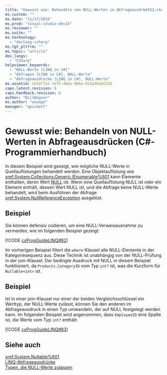 ```yaml
---
title: "Gewusst wie: Behandeln von NULL-Werten in Abfrageausdr&#252;cken (C#-Programmierhandbuch) | Microsoft Docs"
ms.custom: ""
ms.date: "11/17/2016"
ms.prod: "visual-studio-dev14"
ms.reviewer: ""
ms.suite: ""
ms.technology: 
  - "devlang-csharp"
ms.tgt_pltfrm: ""
ms.topic: "article"
dev_langs: 
  - "CSharp"
helpviewer_keywords: 
  - "NULL-Werte [LINQ in C#]"
  - "Abfragen [LINQ in C#], NULL-Werte"
  - "Abfrageausdrücke [LINQ in C#], NULL-Werte"
ms.assetid: cb34f7a1-7ef5-466a-90ba-91da30ab525d
caps.latest.revision: 6
caps.handback.revision: 6
author: "BillWagner"
ms.author: "wiwagn"
manager: "wpickett"
---
```

# Gewusst wie: Behandeln von NULL-Werten in Abfrageausdr&#252;cken (C#-Programmierhandbuch)
In diesem Beispiel wird gezeigt, wie mögliche NULL\-Werte in Quellauflistungen behandelt werden.  Eine Objektauflistung wie <xref:System.Collections.Generic.IEnumerable%601> kann Elemente enthalten, deren Wert [NULL](../../../csharp/language-reference/keywords/null.md) ist.  Wenn eine Quellauflistung NULL ist oder ein Element enthält, dessen Wert NULL ist, und die Abfrage keine NULL\-Werte behandelt, wird beim Ausführen der Abfrage <xref:System.NullReferenceException> ausgelöst.  
  
## Beispiel  
 Sie können defensiv codieren, um eine NULL\-Verweisausnahme zu vermeiden, wie im folgenden Beispiel gezeigt:  
  
 [!CODE [csProgGuideLINQ#82](../CodeSnippet/VS_Snippets_VBCSharp/csProgGuideLINQ#82)]  
  
 Im vorherigen Beispiel filtert die `where`\-Klausel alle NULL\-Elemente in der Kategoriesequenz aus.  Diese Technik ist unabhängig von der NULL\-Prüfung in der join\-Klausel.  Der bedingte Ausdruck mit NULL in diesem Beispiel funktioniert, da `Products.CategoryID` vom Typ `int?` ist, was die Kurzform für `Nullable<int>` ist.  
  
## Beispiel  
 Ist in einer join\-Klausel nur einer der beiden Vergleichsschlüssel ein Werttyp, der NULL\-Werte zulässt, können Sie den anderen im Abfrageausdruck in einen Typ umwandeln, der auf NULL festgelegt werden kann.  Im folgenden Beispiel wird angenommen, dass `EmployeeID` eine Spalte ist, die Werte vom Typ `int?` enthält:  
  
 [!CODE [csProgGuideLINQ#83](../CodeSnippet/VS_Snippets_VBCSharp/csProgGuideLINQ#83)]  
  
## Siehe auch  
 <xref:System.Nullable%601>   
 [LINQ\-Abfrageausdrücke](../../../csharp/programming-guide/linq-query-expressions/index.md)   
 [Typen, die NULL\-Werte zulassen](../../../csharp/programming-guide/nullable-types/index.md)